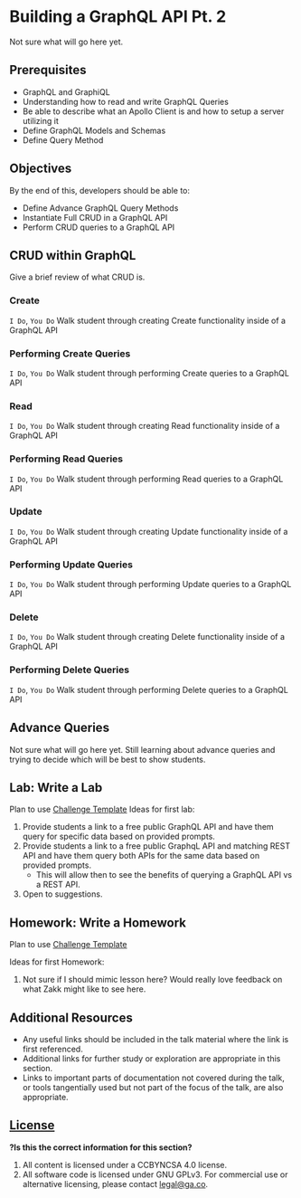 # Building a GraphQL API Pt. 2
Not sure what will go here yet.


## Prerequisites
* GraphQL and GraphiQL
* Understanding how to read and write GraphQL Queries
* Be able to describe what an Apollo Client is and how to setup a server utilizing it
* Define GraphQL Models and Schemas
* Define Query Method

## Objectives

By the end of this, developers should be able to:
* Define Advance GraphQL Query Methods
* Instantiate Full CRUD in a GraphQL API
* Perform CRUD queries to a GraphQL API

## CRUD within GraphQL

Give a brief review of what CRUD is.

### Create
`I Do`, `You Do`  Walk student through creating Create functionality inside of a GraphQL API

### Performing Create Queries
`I Do`, `You Do` Walk student through performing Create queries to a GraphQL API

### Read
`I Do`, `You Do`  Walk student through creating Read functionality inside of a GraphQL API

### Performing Read Queries
`I Do`, `You Do` Walk student through performing Read queries to a GraphQL API

### Update
`I Do`, `You Do`  Walk student through creating Update functionality inside of a GraphQL API

### Performing Update Queries
`I Do`, `You Do` Walk student through performing Update queries to a GraphQL API

### Delete
`I Do`, `You Do`  Walk student through creating Delete functionality inside of a GraphQL API

### Performing Delete Queries
`I Do`, `You Do` Walk student through performing Delete queries to a GraphQL API

## Advance Queries
Not sure what will go here yet. Still learning about advance queries and trying to decide which will be best to show students. 

## Lab: Write a Lab
Plan to use [Challenge Template](https://git.generalassemb.ly/wdi-dc-instructors/homework-template)
Ideas for first lab:
  1. Provide students a link to a free public GraphQL API and have them query for specific data based on provided prompts.
  2. Provide students a link to a free public GraphqL API and matching REST API and have them query both APIs for the same data based on provided prompts.
      * This will allow then to see the benefits of querying a GraphQL API vs a REST API.
  3. Open to suggestions.

## Homework: Write a Homework
Plan to use [Challenge Template](https://git.generalassemb.ly/wdi-dc-instructors/homework-template)

Ideas for first Homework:
1. Not sure if I should mimic lesson here? Would really love feedback on what Zakk might like to see here.

## Additional Resources

- Any useful links should be included in the talk material where the link is first referenced.
- Additional links for further study or exploration are appropriate in this section.
- Links to important parts of documentation not covered during the talk, or tools tangentially used but not part of the focus of the talk, are also appropriate.

## [License](LICENSE)

**?Is this the correct information for this section?**
1. All content is licensed under a CC­BY­NC­SA 4.0 license.
2. All software code is licensed under GNU GPLv3. For commercial use or alternative licensing, please contact legal@ga.co.
